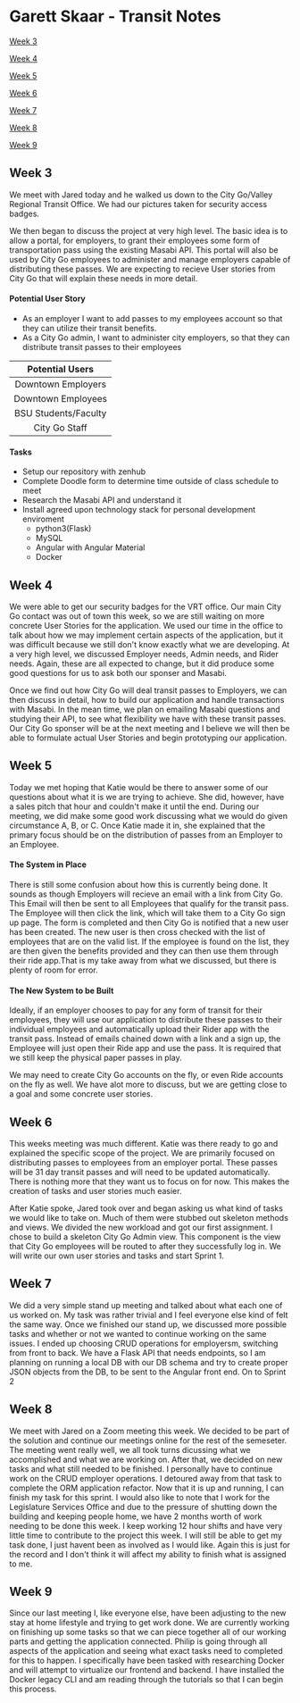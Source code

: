# Garett Skaar - Transit Notes

[Week 3](#week-3)

[Week 4](#week-4)

[Week 5](#week-5)

[Week 6](#week-6)

[Week 7](#week-7)

[Week 8](#week-8)

[Week 9](#week-9)

## Week 3

We meet with Jared today and he walked us down to the City Go/Valley Regional Transit Office. We had our pictures taken for security access badges.

We then began to discuss the project at very high level. The basic idea is to allow a portal, for employers, to grant their employees some form of transportation pass using the existing Masabi API. This portal will also be used by City Go employees to administer and manage employers capable of distributing these passes. We are expecting to recieve User stories from City Go that will explain these needs in more detail.

#### Potential User Story
* As an employer I want to add passes to my employees account so that they can utilize their transit benefits.
* As a City Go admin, I want to administer city employers, so that they can distribute transit passes to their employees

| Potential Users 	   |
| :-------------------:|
| Downtown Employers   | 
| Downtown Employees   |
| BSU Students/Faculty |
| City Go Staff 	   |

#### Tasks

* Setup our repository with zenhub
* Complete Doodle form to determine time outside of class schedule to meet
* Research the Masabi API and understand it
* Install agreed upon technology stack for personal development enviroment
  * python3(Flask)
  * MySQL
  * Angular with Angular Material
  * Docker

## Week 4

We were able to get our security badges for the VRT office. Our main City Go contact was out of town this week, so we are still waiting on more concrete User Stories for the application. We used our time in the office to talk about how we may implement certain aspects of the application, but it was difficult because we still don't know exactly what we are developing. At a very high level, we discussed Employer needs, Admin needs, and Rider needs. Again, these are all expected to change, but it did produce some good questions for us to ask both our sponser and Masabi.

Once we find out how City Go will deal transit passes to Employers, we can then discuss in detail, how to build our application and handle transactions with Masabi. In the mean time, we plan on emailing Masabi questions and studying their API, to see what flexibility we have with these transit passes. Our City Go sponser will be at the next meeting and I believe we will then be able to formulate actual User Stories and begin prototyping our application.

## Week 5

Today we met hoping that Katie would be there to answer some of our questions about what it is we are trying to achieve. She did, however, have a sales pitch that hour and couldn't make it until the end. During our meeting, we did make some good work discussing what we would do given circumstance A, B, or C. Once Katie made it in, she explained that the primary focus should be on the distribution of passes from an Employer to an Employee.

#### The System in Place

There is still some confusion about how this is currently being done. It sounds as though Employers will recieve an email with a link from City Go. This Email will then be sent to all Employees that qualify for the transit pass. The Employee will then click the link, which will take them to a City Go sign up page. The form is completed and then City Go is notified that a new user has been created. The new user is then cross checked with the list of employees that are on the valid list. If the employee is found on the list, they are then given the benefits provided and they can then use them through their ride app.That is my take away from what we discussed, but there is plenty of room for error.

#### The New System to be Built

Ideally, if an employer chooses to pay for any form of transit for their employees, they will use our application to distribute these passes to their individual employees and automatically upload their Rider app with the transit pass. Instead of emails chained down with a link and a sign up, the Employee will just open their Ride app and use the pass. It is required that we still keep the physical paper passes in play. 

We may need to create City Go accounts on the fly, or even Ride accounts on the fly as well. We have alot more to discuss, but we are getting close to a goal and some concrete user stories.

## Week 6

This weeks meeting was much different. Katie was there ready to go and explained the specific scope of the project. We are primarily focused on distributing passes to employees from an employer portal. These passes will be 31 day transit passes and will need to be updated automatically. There is nothing more that they want us to focus on for now. This makes the creation of tasks and user stories much easier.

After Katie spoke, Jared took over and began asking us what kind of tasks we would like to take on. Much of them were stubbed out skeleton methods and views. We divided the new workload and got our first assignment. I chose to build a skeleton City Go Admin view. This component is the view that City Go employees will be routed to after they successfully log in. We will write our own user stories and tasks and start Sprint 1.

## Week 7

We did a very simple stand up meeting and talked about what each one of us worked on. My task was rather trivial and I feel everyone else kind of felt the same way.  Once we finished our stand up, we discussed more possible tasks and whether or not we wanted to continue working on the same issues. I ended up choosing CRUD operations for employersm, switching from front to back. We have a Flask API that needs endpoints, so I am planning on running a local DB with our DB schema and try to create proper JSON objects from the DB, to be sent to the Angular front end. On to Sprint 2

## Week 8

We meet with Jared on a Zoom meeting this week. We decided to be part of the solution and continue our meetings online for the rest of the semeseter. The meeting went really well, we all took turns dicussing what we accomplished and what we are working on. After that, we decided on new tasks and what still needed to be finished. I personally have to continue work on the CRUD employer operations. I detoured away from that task to complete the ORM application refactor. Now that it is up and running, I can finish my task for this sprint. I would also like to note that I work for the Legislature Services Office and due to the pressure of shutting down the building and keeping people home, we have 2 months worth of work needing to be done this week. I keep working 12 hour shifts and have very little time to contribute to the project this week. I will still be able to get my task done, I just havent been as involved as I would like. Again this is just for the record and I don't think it will affect my ability to finish what is assigned to me.

## Week 9

Since our last meeting I, like everyone else, have been adjusting to the new stay at home lifestyle and trying to get work done. We are currently working on finishing up some tasks so that we can piece together all of our working parts and getting the application connected. Philip is going through all aspects of the application and seeing what exact tasks need to completed for this to happen. I specifically have been tasked with researching Docker and will attempt to virtualize our frontend and backend. I have installed the Docker legacy CLI and am reading through the tutorials so that I can begin this process. 
